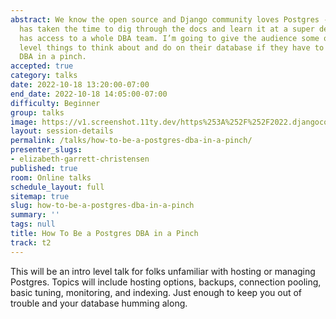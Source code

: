 ```yaml
---
abstract: We know the open source and Django community loves Postgres - but not everyone
  has taken the time to dig through the docs and learn it at a super deep level or
  has access to a whole DBA team. I’m going to give the audience some of the high
  level things to think about and do on their database if they have to be a Postgres
  DBA in a pinch.
accepted: true
category: talks
date: 2022-10-18 13:20:00-07:00
end_date: 2022-10-18 14:05:00-07:00
difficulty: Beginner
group: talks
image: https://v1.screenshot.11ty.dev/https%253A%252F%252F2022.djangocon.us%252Fpresenters%252Felizabeth-garrett-christensen%252F/opengraph/
layout: session-details
permalink: /talks/how-to-be-a-postgres-dba-in-a-pinch/
presenter_slugs:
- elizabeth-garrett-christensen
published: true
room: Online talks
schedule_layout: full
sitemap: true
slug: how-to-be-a-postgres-dba-in-a-pinch
summary: ''
tags: null
title: How To Be a Postgres DBA in a Pinch
track: t2
---
```


This will be an intro level talk for folks unfamiliar with hosting or managing Postgres. Topics will include hosting options, backups, connection pooling, basic tuning, monitoring, and indexing. Just enough to keep you out of trouble and your database humming along.
